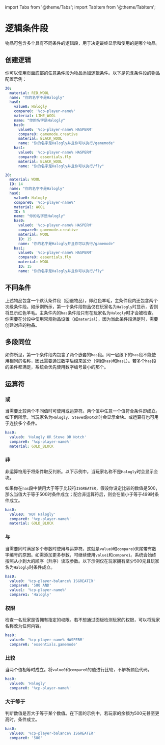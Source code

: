 import Tabs from '@theme/Tabs';
import TabItem from '@theme/TabItem';

# 逻辑条件段

物品可包含多个具有不同条件的逻辑段，用于决定最终显示和使用的是哪个物品。

## 创建逻辑

你可以使用页面底部的任意条件段为物品添加逻辑条件。以下是包含条件段的物品配置示例：

<Tabs>
<TabItem value="modern" label="1.13+">

```yaml
20:
  material: RED_WOOL
  name: "你的名字不是Halogly"
  has0:
    value0: Halogly
    compare0: '%cp-player-name%'
    material: LIME_WOOL
    name: "你的名字是Halogly"
    has0:
      value0: '%cp-player-name% HASPERM'
      compare0: gamemode.creative
      material: BLACK_WOOL
      name: "你的名字是Halogly并且你可以执行/gamemode"
    has1:
      value0: '%cp-player-name% HASPERM'
      compare0: essentials.fly
      material: BLACK_WOOL
      name: "你的名字是Halogly并且你可以执行/fly"
```

</TabItem>
<TabItem value="legacy" label="1.8.8 - 1.12.2">

```yaml
20:
  material: WOOL
  ID: 14
  name: "你的名字不是Halogly"
  has0:
    value0: Halogly
    compare0: '%cp-player-name%'
    material: WOOL
    ID: 5
    name: "你的名字是Halogly"
    has0:
      value0: '%cp-player-name% HASPERM'
      compare0: gamemode.creative
      material: WOOL
      ID: 15
      name: "你的名字是Halogly并且你可以执行/gamemode"
    has1:
      value0: '%cp-player-name% HASPERM'
      compare0: essentials.fly
      material: WOOL
      ID: 15
      name: "你的名字是Halogly并且你可以执行/fly"
```

</TabItem>
</Tabs>

## 不同条件

上述物品包含一个默认条件段（回退物品），即红色羊毛，主条件段内还包含两个次级条件段。如示例所示，第一个条件段物品仅在玩家名为`Halogly`时显示，否则将显示红色羊毛。主条件内的`has`条件段只有在玩家名为`Halogly`时才会被检查。你需要在分段中使用常规物品设置（如`material`），因为当此条件段满足时，需要创建对应的物品。

## 多段同位

如你所见，第一个条件段内包含了两个嵌套的`has`段。同一层级下的`has`段不能使用相同的名称，因此需要通过数字后缀来区分（例如`has0`和`has1`）。若多个`has`段的条件都满足，系统会优先使用数字编号最小的那个。

## 运算符

### 或

当需要比较两个不同值时可使用或运算符。两个值中任意一个值符合条件即成立。如下例所示，当玩家名为`Halogly`、`Steve`或`Notch`时会显示金块。或运算符也可用于连接多个条件。

```yaml
has0:
  value0: 'Halogly OR Steve OR Notch'
  compare0: '%cp-player-name%'
  material: GOLD_BLOCK
```

### 非

非运算符用于将条件取反判断。以下示例中，当玩家名称不是`Halogly`时会显示金块。

如果你在`has`段中使用大于等于比较符`ISGREATER`，假设你设定比较的数值是500，那么当值大于等于500时条件成立；配合非运算符后，则会在值小于等于499时条件成立。

```yaml
has0:
  value0: 'NOT Halogly'
  compare0: '%cp-player-name%'
  material: GOLD_BLOCK
```

### 与

当需要同时满足多个参数时使用与运算符。这就是`value0`和`compare0`末尾带有数字编号的原因。如需添加更多参数，可继续使用`value1`和`compare1`。系统会始终按照从小到大的顺序（升序）读取参数。以下示例仅在玩家拥有至少500元且玩家名为`Halogly`时条件成立。

```yaml
has0:
  value0: '%cp-player-balance% ISGREATER'
  compare0: '500 AND'
  value1: '%cp-player-name%'
  compare1: 'Halogly'
```

### 权限

检查一名玩家是否拥有指定的权限。若不想通过面板检测玩家的权限，可以将玩家名称改为任何内容。

```yaml
has0:
  value0: '%cp-player-name% HASPERM'
  compare0: 'essentials.gamemode'
```

### 比较

当两个值相等时成立。将`value0`和`compare0`的值进行比较，不解析颜色代码。

```yaml
has0:
  value0: 'Halogly'
  compare0: '%cp-player-name%'
```

### 大于等于

判断数值是否大于等于某个数值。在下面的示例中，若玩家的余额为500元甚至更高时，条件成立。

```yaml
has0:
  value0: '%cp-player-balance% ISGREATER'
  compare0: '500'
```
